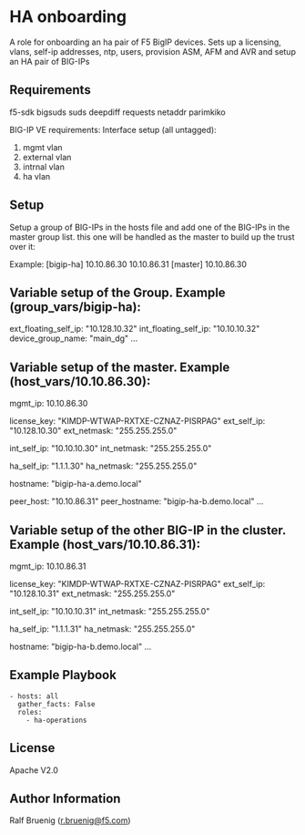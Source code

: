 HA onboarding
=============
A role for onboarding an ha pair of F5 BigIP devices. 
Sets up a licensing, vlans, self-ip addresses, ntp, users, provision ASM, AFM and AVR and setup an HA pair of BIG-IPs

Requirements
------------
f5-sdk
bigsuds
suds
deepdiff
requests
netaddr
parimkiko

BIG-IP VE requirements:
Interface setup (all untagged):
1. mgmt vlan
2. external vlan
3. intrnal vlan
4. ha vlan

Setup
-----

Setup a group of BIG-IPs in the hosts file and add one of the BIG-IPs in the master group list. this one will be handled as the master to build up the trust over it:

Example:
[bigip-ha]
10.10.86.30
10.10.86.31
[master]
10.10.86.30

Variable setup of the Group.
Example (group_vars/bigip-ha):
---
ext_floating_self_ip: "10.128.10.32"
int_floating_self_ip: "10.10.10.32"
device_group_name: "main_dg"
...


Variable setup of the master.
Example (host_vars/10.10.86.30):
---
mgmt_ip: 10.10.86.30

license_key: "KIMDP-WTWAP-RXTXE-CZNAZ-PISRPAG"
ext_self_ip: "10.128.10.30"
ext_netmask: "255.255.255.0"

int_self_ip: "10.10.10.30"
int_netmask: "255.255.255.0"

ha_self_ip: "1.1.1.30"
ha_netmask: "255.255.255.0"

hostname: "bigip-ha-a.demo.local"

peer_host: "10.10.86.31"
peer_hostname: "bigip-ha-b.demo.local"
...

Variable setup of the other BIG-IP in the cluster.
Example (host_vars/10.10.86.31):
---
mgmt_ip: 10.10.86.31

license_key: "KIMDP-WTWAP-RXTXE-CZNAZ-PISRPAG"
ext_self_ip: "10.128.10.31"
ext_netmask: "255.255.255.0"

int_self_ip: "10.10.10.31"
int_netmask: "255.255.255.0"

ha_self_ip: "1.1.1.31"
ha_netmask: "255.255.255.0"

hostname: "bigip-ha-b.demo.local"
...


Example Playbook
----------------
    - hosts: all
      gather_facts: False
      roles:
        - ha-operations

License
-------
Apache V2.0

Author Information
------------------
Ralf Bruenig (r.bruenig@f5.com)
